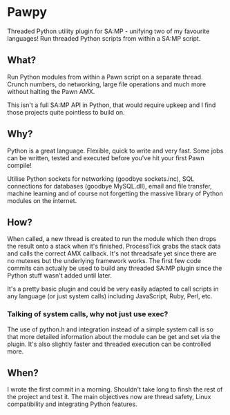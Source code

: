 # Pawpy

Threaded Python utility plugin for SA:MP - unifying two of my favourite languages! Run threaded Python scripts from within a SA:MP script.

## What?

Run Python modules from within a Pawn script on a separate thread. Crunch numbers, do networking, large file operations and much more without halting the Pawn AMX.

This isn't a full SA:MP API in Python, that would require upkeep and I find those projects quite pointless to build on.

## Why?

Python is a great language. Flexible, quick to write and very fast. Some jobs can be written, tested and executed before you've hit your first Pawn compile!

Utilise Python sockets for networking (goodbye sockets.inc), SQL connections for databases (goodbye MySQL.dll), email and file transfer, machine learning and of course not forgetting the massive library of Python modules on the internet.

## How?

When called, a new thread is created to run the module which then drops the result onto a stack when it's finished. ProcessTick grabs the stack data and calls the correct AMX callback. It's not threadsafe yet since there are no mutexes but the underlying framework works. The first few code commits can actually be used to build any threaded SA:MP plugin since the Python stuff wasn't added until later.

It's a pretty basic plugin and could be very easily adapted to call scripts in any language (or just system calls) including JavaScript, Ruby, Perl, etc.

### Talking of system calls, why not just use exec?

The use of python.h and integration instead of a simple system call is so that more detailed information about the module can be get and set via the plugin. It's also slightly faster and threaded execution can be controlled more.

## When?

I wrote the first commit in a morning. Shouldn't take long to finsh the rest of the project and test it. The main objectives now are thread safety, Linux compatibility and integrating Python features.
